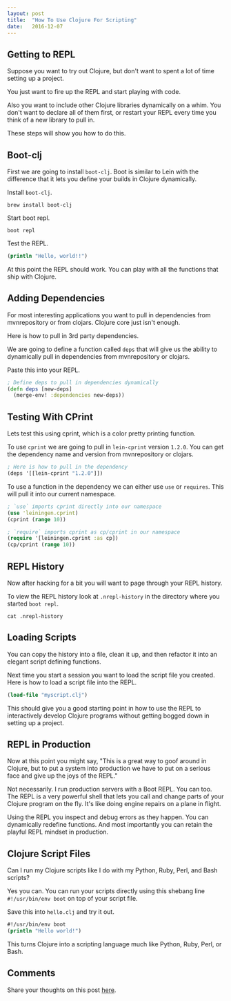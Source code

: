 ```yaml
---
layout: post
title:  "How To Use Clojure For Scripting"
date:   2016-12-07
---
```


## Getting to REPL

Suppose you want to try out Clojure, but don't want to spent a lot of
time setting up a project. 

You just want to fire up the REPL and start playing with code.

Also you want to include other Clojure libraries dynamically on a
whim. You don't want to declare all of them first, or restart your
REPL every time you think of a new library to pull in. 

These steps will show you how to do this.

## Boot-clj

First we are going to install `boot-clj`. Boot is similar to Lein with
the difference that it lets you define your builds in Clojure
dynamically.

Install `boot-clj`.

    brew install boot-clj

Start boot repl.

    boot repl

Test the REPL.

```clojure
(println "Hello, world!!")
```

At this point the REPL should work. You can play with all the
functions that ship with Clojure.

## Adding Dependencies

For most interesting applications you want to pull in dependencies
from mvnrepository or from clojars. Clojure core just isn't enough.

Here is how to pull in 3rd party dependencies.

We are going to define a function called `deps` that will give us the
ability to dynamically pull in dependencies from mvnrepository or
clojars.

Paste this into your REPL.

```clojure
; Define deps to pull in dependencies dynamically
(defn deps [new-deps]
  (merge-env! :dependencies new-deps))
```

## Testing With CPrint

Lets test this using cprint, which is a color pretty printing
function. 

To use `cprint` we are going to pull in `lein-cprint` version `1.2.0`.
You can get the dependency name and version from mvnrepository or
clojars. 

```clojure
; Here is how to pull in the dependency 
(deps '[[lein-cprint "1.2.0"]])
```

To use a function in the dependency we can either use `use` or
`requires`. This will pull it into our current namespace.

```clojure
; `use` imports cprint directly into our namespace
(use 'leiningen.cprint)
(cprint (range 10))

; `require` imports cprint as cp/cprint in our namespace
(require '[leiningen.cprint :as cp])
(cp/cprint (range 10))
```

## REPL History

Now after hacking for a bit you will want to page through your REPL
history.

To view the REPL history look at `.nrepl-history` in the directory
where you started `boot repl`.

    cat .nrepl-history

## Loading Scripts

You can copy the history into a file, clean it up, and then refactor
it into an elegant script defining functions.

Next time you start a session you want to load the script file you
created. Here is how to load a script file into the REPL. 

```clojure
(load-file "myscript.clj")
```

This should give you a good starting point in how to use the REPL to
interactively develop Clojure programs without getting bogged down in
setting up a project.

## REPL in Production

Now at this point you might say, "This is a great way to goof around
in Clojure, but to put a system into production we have to put on a
serious face and give up the joys of the REPL."

Not necessarily. I run production servers with a Boot REPL. You can
too. The REPL is a very powerful shell that lets you call and change
parts of your Clojure program on the fly. It's like doing engine
repairs on a plane in flight. 

Using the REPL you inspect and debug errors as they happen. You can
dynamically redefine functions. And most importantly you can retain
the playful REPL mindset in production.

## Clojure Script Files

Can I run my Clojure scripts like I do with my Python, Ruby, Perl, and
Bash scripts?

Yes you can. You can run your scripts directly using this shebang line 
`#!/usr/bin/env boot` on top of your script file.

Save this into `hello.clj` and try it out.

```clojure
#!/usr/bin/env boot
(println "Hello world!")
```

This turns Clojure into a scripting language much like Python, Ruby,
Perl, or Bash.  

## Comments

Share your thoughts on this post
[here](https://news.ycombinator.com/item?id=13134104).






